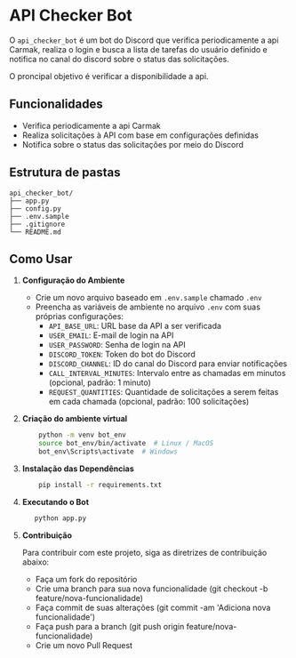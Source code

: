 # API Checker Bot

O `api_checker_bot` é um bot do Discord que verifica periodicamente a api Carmak, realiza o login e busca a lista de tarefas do usuário definido e notifica no canal do discord sobre o status das solicitações.

O proncipal objetivo é verificar a disponibilidade a api.


## Funcionalidades

- Verifica periodicamente a api Carmak
- Realiza solicitações à API com base em configurações definidas
- Notifica sobre o status das solicitações por meio do Discord

## Estrutura de pastas

    api_checker_bot/
    ├── app.py
    ├── config.py
    ├── .env.sample
    ├── .gitignore
    └── README.md


## Como Usar

1. **Configuração do Ambiente**

   - Crie um novo arquivo baseado em `.env.sample` chamado `.env`
   - Preencha as variáveis de ambiente no arquivo `.env` com suas próprias configurações:
     - `API_BASE_URL`: URL base da API a ser verificada
     - `USER_EMAIL`: E-mail de login na API
     - `USER_PASSWORD`: Senha de login na API
     - `DISCORD_TOKEN`: Token do bot do Discord
     - `DISCORD_CHANNEL`: ID do canal do Discord para enviar notificações
     - `CALL_INTERVAL_MINUTES`: Intervalo entre as chamadas em minutos (opcional, padrão: 1 minuto)
     - `REQUEST_QUANTITIES`: Quantidade de solicitações a serem feitas em cada chamada (opcional, padrão: 100 solicitações)

2. **Criação do ambiente virtual**

    ```bash
        python -m venv bot_env
        source bot_env/bin/activate  # Linux / MacOS
        bot_env\Scripts\activate  # Windows
    ```

3. **Instalação das Dependências**

    ```bash
        pip install -r requirements.txt
    ````

4. **Executando o Bot**
    ```bash
       python app.py
    ````

5. **Contribuição**

    Para contribuir com este projeto, siga as diretrizes de contribuição abaixo:

    - Faça um fork do repositório
    - Crie uma branch para sua nova funcionalidade (git checkout -b feature/nova-funcionalidade)
    - Faça commit de suas alterações (git commit -am 'Adiciona nova funcionalidade')
    - Faça push para a branch (git push origin feature/nova-funcionalidade)
    - Crie um novo Pull Request
